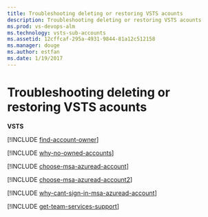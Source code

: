 ```yaml
---
title: Troubleshooting deleting or restoring VSTS acounts
description: Troubleshooting deleting or restoring VSTS acounts
ms.prod: vs-devops-alm
ms.technology: vsts-sub-accounts
ms.assetid: 12cffcaf-295a-4931-9844-81a12c512158
ms.manager: douge
ms.author: estfan
ms.date: 1/19/2017
---
```


#	Troubleshooting deleting or restoring VSTS acounts

**VSTS**



<a name="find-owner"></a>

[!INCLUDE [find-account-owner](../_shared/qa-find-account-owner.md)]

[!INCLUDE [why-no-owned-accounts](../_shared/qa-why-no-owned-accounts.md)]

<a name="ChooseOrgAcctMSAcct"></a>

[!INCLUDE [choose-msa-azuread-account](../_shared/qa-choose-msa-azuread-account.md)]

[!INCLUDE [choose-msa-azuread-account2](../_shared/qa-choose-msa-azuread-account2.md)]

[!INCLUDE [why-cant-sign-in-msa-azuread-account](../_shared/qa-why-cant-sign-in-msa-azuread-account.md)]

<a name="get-support"></a>

[!INCLUDE [get-team-services-support](../_shared/qa-get-vsts-support.md)]
